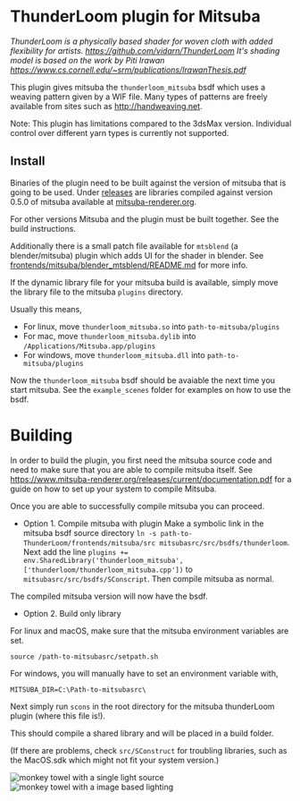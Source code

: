 ThunderLoom plugin for Mitsuba
===
*ThunderLoom is a physically based shader for woven cloth with added flexibility for artists. https://github.com/vidarn/ThunderLoom*
*It's shading model is based on the work by Piti Irawan https://www.cs.cornell.edu/~srm/publications/IrawanThesis.pdf*

This plugin gives mitsuba the `thunderloom_mitsuba` bsdf which uses a weaving pattern given by a WIF file. Many types of patterns are freely available from sites such as http://handweaving.net.

Note: This plugin has limitations compared to the 3dsMax version. Individual control over different yarn types is currently not supported.

## Install

Binaries of the plugin need to be built against the version of mitsuba that is going to be used.
Under [releases](https://github.com/vidarn/ThunderLoom/releases) are libraries 
compiled against version 0.5.0 of mitsuba available at [mitsuba-renderer.org](mitsuba-renderer.org).

For other versions Mitsuba and the plugin must be built together. See the build
instructions.

Additionally there is a small patch file available for `mtsblend`
(a blender/mitsuba) plugin which adds UI for the shader in blender. 
See [frontends/mitsuba/blender_mtsblend/README.md](https://github.com/vidarn/ThunderLoom/tree/master/frontends/mitsuba/blender_mtsblend) for more info.


If the dynamic library file for your mitsuba build is available,
simply move the library file to the mitsuba `plugins` directory. 

Usually this means,

* For linux, move `thunderloom_mitsuba.so` into `path-to-mitsuba/plugins`
* For mac, move `thunderloom_mitsuba.dylib` into `/Applications/Mitsuba.app/plugins`
* For windows, move `thunderloom_mitsuba.dll` into `path-to-mitsuba/plugins`

Now the `thunderloom_mitsuba` bsdf should be avaiable the next time you start mitsuba. See the `example_scenes` folder for examples on how to use the bsdf.

# Building
In order to build the plugin, you first need the mitsuba source code and need to make sure that you are able to compile mitsuba itself. See https://www.mitsuba-renderer.org/releases/current/documentation.pdf for a guide on how to set up your system to compile Mitsuba. 

Once you are able to successfully compile mitsuba you can proceed.

* Option 1. Compile mitsuba with plugin
Make a symbolic link in the mitsuba bsdf source directory `ln -s path-to-ThunderLoom/frontends/mitsuba/src mitsubasrc/src/bsdfs/thunderloom`.
Next add the line `plugins += env.SharedLibrary('thunderloom_mitsuba', ['thunderloom/thunderloom_mitsuba.cpp'])` to `mitsubasrc/src/bsdfs/SConscript`. Then compile mitsuba as normal. 


The compiled mitsuba version will now have the bsdf.

* Option 2. Build only library

For linux and macOS, make sure that the mitsuba environment variables are set. 
```
source /path-to-mitsubasrc/setpath.sh
``` 

For windows, you will manually have to set an environment variable with,
```
MITSUBA_DIR=C:\Path-to-mitsubasrc\
```

Next simply run `scons` in the root directory for the mitsuba thunderLoom plugin (where this file is!).

This should compile a shared library and will be placed in a build folder.

(If there are problems, check `src/SConstruct` for troubling libraries, such as the MacOS.sdk which might not fit your system version.)

![monkey towel with a single light source](https://github.com/vidarn/ThunderLoom/raw/master/frontends/mitsuba/example_scenes/monkeytowel/towel_single_light.png) ![monkey towel with a image based lighting](https://github.com/vidarn/ThunderLoom/raw/master/frontends/mitsuba/example_scenes/monkeytowel/towel_envmap.png)
